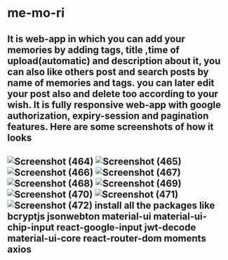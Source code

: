 # me-mo-ri
It is web-app in which you can add your memories by adding tags, title ,time of upload(automatic) and description about it, you can also  like others 
post and search posts by name of memories and tags. you can later edit your post also and delete too according to your wish. It is fully responsive web-app with 
google authorization, expiry-session and pagination features.
Here are some screenshots of how it looks
--------------------------------------------------------------
![Screenshot (464)](https://user-images.githubusercontent.com/70806481/129334510-67e8725d-4f36-4545-8175-7ad81eff5ea7.png)
![Screenshot (465)](https://user-images.githubusercontent.com/70806481/129334518-4f03f83a-0fbc-468c-aabe-d100b804ef74.png)
![Screenshot (466)](https://user-images.githubusercontent.com/70806481/129334523-0b6e1b5e-dbf4-4c83-8134-d3ef20584163.png)
![Screenshot (467)](https://user-images.githubusercontent.com/70806481/129334525-c9287bc9-d215-4f04-b63a-635843d1ee01.png)
![Screenshot (468)](https://user-images.githubusercontent.com/70806481/129334526-cc7614e6-a6be-4a87-8264-0a337133ef6b.png)
![Screenshot (469)](https://user-images.githubusercontent.com/70806481/129334530-b1cb48d9-0c66-4214-977b-ad3706889380.png)
![Screenshot (470)](https://user-images.githubusercontent.com/70806481/129334533-d07ccf1f-a755-4687-911f-e4ecec0a5584.png)
![Screenshot (471)](https://user-images.githubusercontent.com/70806481/129334536-f8818c75-720e-428d-92ac-eceea42616a7.png)
![Screenshot (472)](https://user-images.githubusercontent.com/70806481/129334538-103f2d09-2df9-48dd-8ba0-0fc9f02c8942.png)
install all the packages like bcryptjs jsonwebton material-ui material-ui-chip-input react-google-input jwt-decode material-ui-core react-router-dom moments axios
------------------------------------------------------------------------------------------------------------------------------------------

